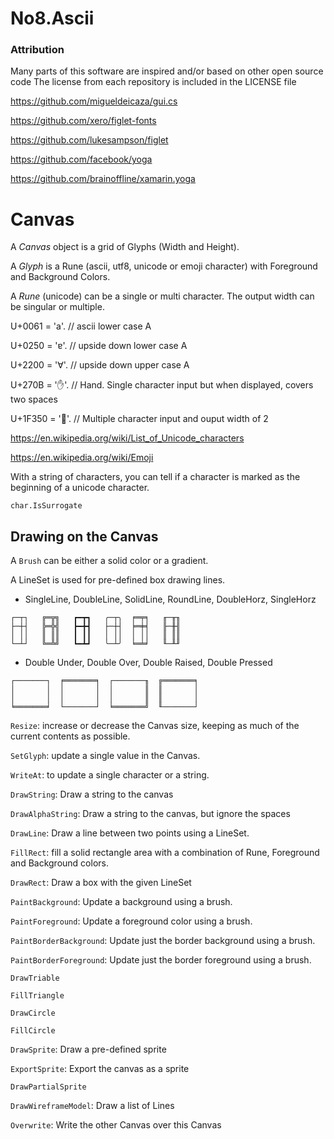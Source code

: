 # No8.Ascii


### Attribution

Many parts of this software are inspired and/or based on other open source code
The license from each repository is included in the LICENSE file

https://github.com/migueldeicaza/gui.cs

https://github.com/xero/figlet-fonts

https://github.com/lukesampson/figlet

https://github.com/facebook/yoga

https://github.com/brainoffline/xamarin.yoga


# Canvas

A *Canvas* object is a grid of Glyphs (Width and Height).

A *Glyph* is a Rune (ascii, utf8, unicode or emoji character) with Foreground and Background Colors.

A *Rune* (unicode) can be a single or multi character. The output width can be singular or multiple. 

U+0061 = 'a'.   // ascii lower case A

U+0250 = 'ɐ'.   // upside down lower case A

U+2200 = '∀'.   // upside down upper case A 

U+270B = '✋'.   // Hand. Single character input but when displayed, covers two spaces 

U+1F350 = '🍐'.  // Multiple character input and ouput width of 2

https://en.wikipedia.org/wiki/List_of_Unicode_characters

https://en.wikipedia.org/wiki/Emoji

With a string of characters, you can tell if a character is marked as the beginning of a unicode character.

`char.IsSurrogate`

## Drawing on the Canvas

A `Brush` can be either a solid color or a gradient.

A LineSet is used for pre-defined box drawing lines.

- SingleLine, DoubleLine, SolidLine, RoundLine, DoubleHorz, SingleHorz

```
┌─┬┐   ╔═╦╗   ┏━┳┓   ╭─┬╮  ╒═╤╕   ╓─╥╖
├─┼┤   ╠═╬╣   ┣━╋┫   ├─┼┤  ╞═╪╡   ╟─╫╢
│ ││   ║ ║║   ┃ ┃┃   │ ││  │ ││   ║ ║║
└─┴┘   ╚═╩╝   ┗━┻┛   ╰─┴╯  ╘═╧╛   ╙─╨╜
```
- Double Under, Double Over, Double Raised, Double Pressed
```
┌───────┐  ╒═══════╕  ┌───────╖  ╔═══════╕
│       │  │       │  │       ║  ║       │
│       │  │       │  │       ║  ║       │
╘═══════╛  └───────┘  ╘═══════╝  ╙───────┘
```


`Resize`: increase or decrease the Canvas size, keeping as much of the current contents as possible. 

`SetGlyph`: update a single value in the Canvas.

`WriteAt`: to update a single character or a string.

`DrawString`: Draw a string to the canvas

`DrawAlphaString`: Draw a string to the canvas, but ignore the spaces

`DrawLine`: Draw a line between two points using a LineSet.

`FillRect`: fill a solid rectangle area with a combination of Rune, Foreground and Background colors. 

`DrawRect`: Draw a box with the given LineSet

`PaintBackground`: Update a background using a brush.

`PaintForeground`: Update a foreground color using a brush.

`PaintBorderBackground`: Update just the border background using a brush.

`PaintBorderForeground`: Update just the border foreground using a brush.

`DrawTriable`

`FillTriangle`

`DrawCircle`

`FillCircle`

`DrawSprite`: Draw a pre-defined sprite

`ExportSprite`: Export the canvas as a sprite

`DrawPartialSprite`

`DrawWireframeModel`: Draw a list of Lines

`Overwrite`: Write the other Canvas over this Canvas






















